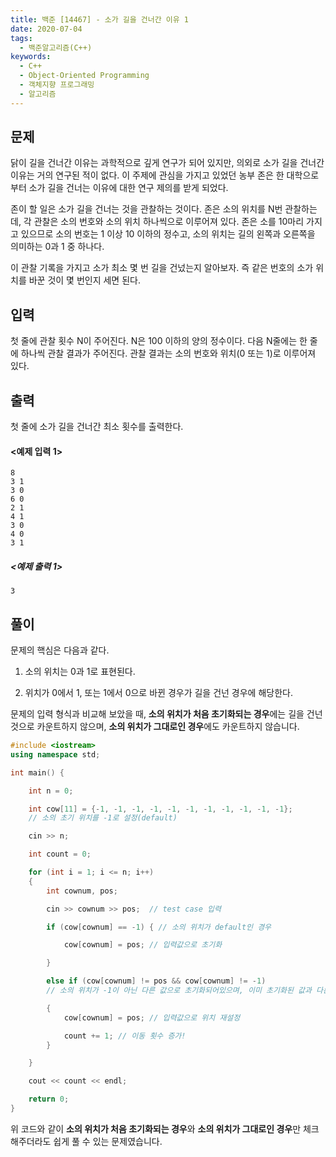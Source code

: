 ```yaml
---
title: 백준 [14467] - 소가 길을 건너간 이유 1
date: 2020-07-04
tags:
  - 백준알고리즘(C++)
keywords:
  - C++
  - Object-Oriented Programming
  - 객체지향 프로그래밍
  - 알고리즘
---
```


## 문제

닭이 길을 건너간 이유는 과학적으로 깊게 연구가 되어 있지만, 의외로 소가 길을 건너간 이유는 거의 연구된 적이 없다. 이 주제에 관심을 가지고 있었던 농부 존은 한 대학으로부터 소가 길을 건너는 이유에 대한 연구 제의를 받게 되었다.

존이 할 일은 소가 길을 건너는 것을 관찰하는 것이다. 존은 소의 위치를 N번 관찰하는데, 각 관찰은 소의 번호와 소의 위치 하나씩으로 이루어져 있다. 존은 소를 10마리 가지고 있으므로 소의 번호는 1 이상 10 이하의 정수고, 소의 위치는 길의 왼쪽과 오른쪽을 의미하는 0과 1 중 하나다.

이 관찰 기록을 가지고 소가 최소 몇 번 길을 건넜는지 알아보자. 즉 같은 번호의 소가 위치를 바꾼 것이 몇 번인지 세면 된다.

## 입력

첫 줄에 관찰 횟수 N이 주어진다. N은 100 이하의 양의 정수이다. 다음 N줄에는 한 줄에 하나씩 관찰 결과가 주어진다. 관찰 결과는 소의 번호와 위치(0 또는 1)로 이루어져 있다.

## 출력

첫 줄에 소가 길을 건너간 최소 횟수를 출력한다.

#### <예제 입력 1>

```
8
3 1
3 0
6 0
2 1
4 1
3 0
4 0
3 1
```

##### <예제 출력 1>

`3`

## 풀이

문제의 핵심은 다음과 같다.

1. 소의 위치는 0과 1로 표현된다.

2. 위치가 0에서 1, 또는 1에서 0으로 바뀐 경우가 길을 건넌 경우에 해당한다.

문제의 입력 형식과 비교해 보았을 때, **소의 위치가 처음 초기화되는 경우**에는 길을 건넌 것으로 카운트하지 않으며, **소의 위치가 그대로인 경우**에도 카운트하지 않습니다.

```cpp
#include <iostream>
using namespace std;

int main() {

    int n = 0;

    int cow[11] = {-1, -1, -1, -1, -1, -1, -1, -1, -1, -1, -1};
    // 소의 초기 위치를 -1로 설정(default)

    cin >> n;

    int count = 0;

    for (int i = 1; i <= n; i++)
    {
        int cownum, pos;

        cin >> cownum >> pos;  // test case 입력

        if (cow[cownum] == -1) { // 소의 위치가 default인 경우

            cow[cownum] = pos; // 입력값으로 초기화

        }

        else if (cow[cownum] != pos && cow[cownum] != -1)
        // 소의 위치가 -1이 아닌 다른 값으로 초기화되어있으며, 이미 초기화된 값과 다른 위치값을 입력받은 경우

        {
            cow[cownum] = pos; // 입력값으로 위치 재설정

            count += 1; // 이동 횟수 증가!
        }

    }

    cout << count << endl;

    return 0;
}
```

위 코드와 같이 **소의 위치가 처음 초기화되는 경우**와 **소의 위치가 그대로인 경우**만 체크해주더라도 쉽게 풀 수 있는 문제였습니다.
